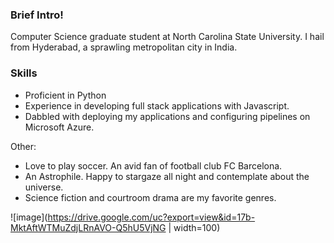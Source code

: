 ### Brief Intro!

Computer Science graduate student at North Carolina State University. I hail from Hyderabad, a sprawling metropolitan city in India.


### Skills

* Proficient in Python
* Experience in developing full stack applications with Javascript.
* Dabbled with deploying my applications and configuring pipelines on Microsoft Azure.

Other:
* Love to play soccer. An avid fan of football club FC Barcelona.
* An Astrophile. Happy to stargaze all night and contemplate about the universe.
* Science fiction and courtroom drama are my favorite genres.


![image](https://drive.google.com/uc?export=view&id=17b-MktAftWTMuZdjLRnAVO-Q5hU5VjNG | width=100)
